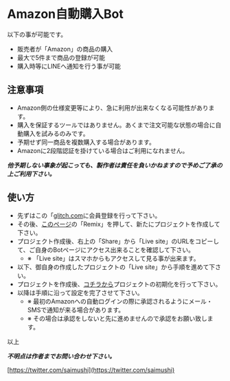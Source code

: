 # Amazon自動購入Bot

以下の事が可能です。

- 販売者が「Amazon」の商品の購入
- 最大で5件まで商品の登録が可能
- 購入時等にLINEへ通知を行う事が可能

## 注意事項

- Amazon側の仕様変更等により、急に利用が出来なくなる可能性があります。
- 購入を保証するツールではありません。あくまで注文可能な状態の場合に自動購入を試みるのみです。
- 予期せず同一商品を複数購入する場合があります。
- Amazonに2段階認証を掛けている場合はご利用になれません。

***他予期しない事象が起こっても、製作者は責任を負いかねますので予めご了承の上ご利用下さい。***


## 使い方

- 先ずはこの「[glitch.com](https://glitch.com/)に会員登録を行って下さい。
- その後、[このページ](https://glitch.com/~autobuy-4-amazon)の「Remix」を押して、新たにプロジェクトを作成して下さい。
- プロジェクト作成後、右上の「Share」から「Live site」のURLをコピーして、ご自身のBotページにアクセス出来ることを確認して下さい。
  + ※ 「Live site」はスマホからもアクセスして見る事が出来ます。
- 以下、御自身の作成したプロジェクトの「Live site」から手順を進めて下さい。
- プロジェクトを作成後、[コチラから](./initialize)プロジェクトの初期化を行って下さい。
- 以降は手順に沿って設定を完了させて下さい。
  + ※ 最初のAmazonへの自動ログインの際に承認されるようにメール・SMSで通知が来る場合があります。
  + ※ その場合は承認をしないと先に進めませんので承認をお願い致します。

以上

***不明点は作者までお問い合わせ下さい。***

[https://twitter.com/saimushi](https://twitter.com/saimushi)
